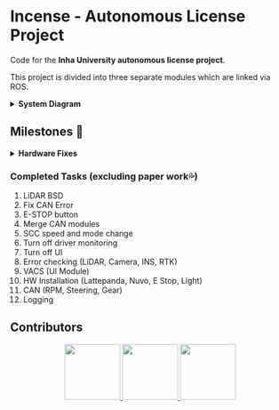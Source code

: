 # Incense - Autonomous License Project 
Code for the **Inha University autonomous license project**.

This project is divided into three separate modules which are linked via ROS.
<details>
    <summary><b>System Diagram</b></summary>
  
![System Diagram](http://165.246.39.210/public/aeye_diagram.png)
  </details>

## Milestones 👷
<details>
  <summary><b>Hardware Fixes</b></summary>
  
- [x] SCC Radar separation (Radar module must be separated from vehicle CAN. Radar -> Cable Block -> Vehicle Can)
- [ ] Speaker installation (Speakers must be installed in a location where volume or on/off control is not possible)  
</details>

### Completed Tasks (excluding paper work💦)
1. LiDAR BSD
2. Fix CAN Error
3. E-STOP button
4. Merge CAN modules
5. SCC speed and mode change
6. Turn off driver monitoring
7. Turn off UI
8. Error checking (LiDAR, Camera, INS, RTK)
9. VACS (UI Module)
10. HW Installation (Lattepanda, Nuvo, E Stop, Light)
11. CAN (RPM, Steering, Gear)
12. Logging

## Contributors

<p align="center">
    <a href="https://github.com/hanbro-inha">
	    <img height="100" src="https://avatars.githubusercontent.com/u/61651470?v=4">
	</a>
	<a href="https://github.com/maru-jang">
	    <img height="100" src="https://avatars.githubusercontent.com/u/63050716?v=4">
	</a>
	<a href="https://github.com/kka-na">
	    <img height="100" src="https://avatars.githubusercontent.com/u/69347961?v=4">
	</a>
</p>
